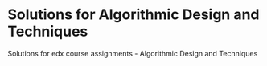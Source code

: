 # Solutions for Algorithmic Design and Techniques

Solutions for edx course assignments - Algorithmic Design and Techniques
